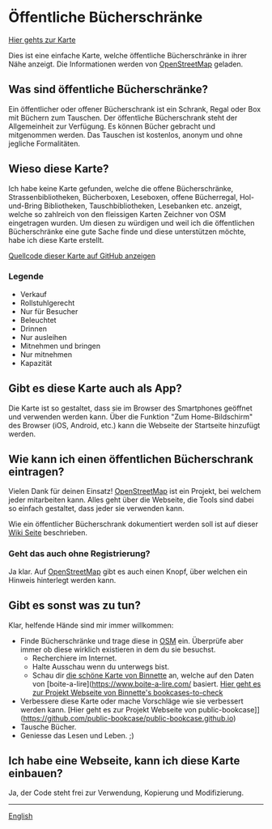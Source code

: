 # Öffentliche Bücherschränke

[Hier gehts zur Karte](https://public-bookcase.github.io/de/map.html)

Dies ist eine einfache Karte, welche öffentliche Bücherschränke in ihrer Nähe anzeigt. Die Informationen werden von [OpenStreetMap](https://www.openstreetmap.org) geladen.

## Was sind öffentliche Bücherschränke?

Ein öffentlicher oder offener Bücherschrank ist ein Schrank, Regal oder Box mit Büchern zum Tauschen. Der öffentliche Bücherschrank steht der Allgemeinheit zur Verfügung. Es können Bücher gebracht und mitgenommen werden. Das Tauschen ist kostenlos, anonym und ohne jegliche Formalitäten.

## Wieso diese Karte?

Ich habe keine Karte gefunden, welche die offene Bücherschränke, Strassenbibliotheken, Bücherboxen, Leseboxen, offene Bücherregal, Hol-und-Bring Bibliotheken, Tauschbibliotheken, Lesebanken etc. anzeigt, welche so zahlreich von den fleissigen Karten Zeichner von OSM eingetragen wurden. Um diesen zu würdigen und weil ich die öffentlichen Bücherschränke eine gute Sache finde und diese unterstützen möchte, habe ich diese Karte erstellt.

[Quellcode dieser Karte auf GitHub anzeigen](https://github.com/public-bookcase/public-bookcase.github.io)

### Legende

- <i class="fa fa-money"></i> Verkauf
- <i class="fa fa-wheelchair"></i> Rollstuhlgerecht
- <i class="fa fa-ticket"></i> Nur für Besucher
- <i class="fa fa-lightbulb-o"></i> Beleuchtet
- <i class="fa fa-building-o"></i> Drinnen
- <i class="fa fa-repeat"></i> Nur ausleihen
- <i class="fa fa-exchange"></i> Mitnehmen und bringen
- <i class="fa fa-long-arrow-left"></i> Nur mitnehmen
- <i class="fa fa-book"></i> Kapazität

## Gibt es diese Karte auch als App?

Die Karte ist so gestaltet, dass sie im Browser des Smartphones geöffnet und verwenden werden kann. Über die Funktion "Zum Home-Bildschirm" des Browser (iOS, Android, etc.) kann die Webseite der Startseite hinzufügt werden.

## Wie kann ich einen öffentlichen Bücherschrank eintragen?

Vielen Dank für deinen Einsatz! [OpenStreetMap](https://www.openstreetmap.org) ist ein Projekt, bei welchem jeder mitarbeiten kann. Alles geht über die Webseite, die Tools sind dabei so einfach gestaltet, dass jeder sie verwenden kann.

Wie ein öffentlicher Bücherschrank dokumentiert werden soll ist auf dieser [Wiki Seite](https://wiki.openstreetmap.org/wiki/DE:Tag:amenity%3Dpublic_bookcase) beschrieben.

### Geht das auch ohne Registrierung?

Ja klar. Auf [OpenStreetMap](https://www.openstreetmap.org) gibt es auch einen Knopf, über welchen ein Hinweis hinterlegt werden kann.

## Gibt es sonst was zu tun?

Klar, helfende Hände sind mir immer willkommen:
- Finde Bücherschränke und trage diese in [OSM](https://www.openstreetmap.org) ein. Überprüfe aber immer ob diese wirklich existieren in dem du sie besuchst.
	- Recherchiere im Internet.
	- Halte Ausschau wenn du unterwegs bist. 
	- Schau dir [die schöne Karte von Binnette](https://umap.openstreetmap.fr/fr/map/osm-bookcases-and-boite-a-lire_362287#15/45.2010/5.7389) an, welche auf den Daten von [boite-a-lire](https://www.boite-a-lire.com/ basiert. [Hier geht es zur Projekt Webseite von Binnette's bookcases-to-check](https://github.com/Binnette/bookcases-to-check)
- Verbessere diese Karte oder mache Vorschläge wie sie verbessert werden kann. [Hier geht es zur Projekt Webseite von public-bookcase]](https://github.com/public-bookcase/public-bookcase.github.io)
- Tausche Bücher.
- Geniesse das Lesen und Leben. ;)

## Ich habe eine Webseite, kann ich diese Karte einbauen?

Ja, der Code steht frei zur Verwendung, Kopierung und Modifizierung.

---

[English](/)

